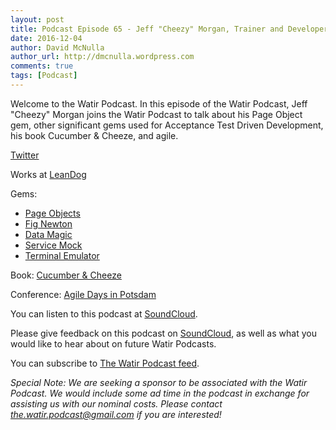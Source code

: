 ```yaml
---
layout: post
title: Podcast Episode 65 - Jeff "Cheezy" Morgan, Trainer and Developer
date: 2016-12-04
author: David McNulla
author_url: http://dmcnulla.wordpress.com
comments: true
tags: [Podcast]
---
```


Welcome to the Watir Podcast. In this episode of the Watir Podcast, Jeff "Cheezy" Morgan joins the Watir Podcast to talk about his Page Object gem, other significant gems used for Acceptance Test Driven Development, his book Cucumber & Cheeze, and agile.

[Twitter](https://twitter.com/chzy)

Works at [LeanDog](http://www.leandog.com/organizational-design/)

Gems:
* [Page Objects](https://github.com/cheezy/page-object)
* [Fig Newton](https://github.com/cheezy/fig_newton)
* [Data Magic](https://github.com/cheezy/page-object)
* [Service Mock](https://github.com/cheezy/service_mock)
* [Terminal Emulator](https://github.com/cheezy/te3270)

Book: [Cucumber & Cheeze](https://leanpub.com/cucumber_and_cheese)

Conference: [Agile Days in Potsdam](http://www.agiletestingdays.com/program-2016/)


You can listen to this podcast at [SoundCloud](https://soundcloud.com/the-watir-podcast/episode-65-cheezy-returns).
<!--more-->
Please give feedback on this podcast on [SoundCloud](https://soundcloud.com/the-watir-podcast/episode-65-cheezy-returns), as well as what you would like to hear about on future Watir Podcasts.

You can subscribe to [The Watir Podcast feed](http://feeds.soundcloud.com/users/soundcloud:users:248873479/sounds.rss).

*Special Note: We are seeking a sponsor to be associated with the Watir Podcast. We would include some ad time in the podcast in exchange for assisting us with our nominal costs. Please contact the.watir.podcast@gmail.com if you are interested!*
